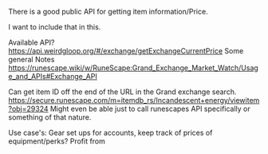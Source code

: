 There is a good public API for getting item information/Price.

I want to include that in this.

Available API?
https://api.weirdgloop.org/#/exchange/getExchangeCurrentPrice
Some general Notes
https://runescape.wiki/w/RuneScape:Grand_Exchange_Market_Watch/Usage_and_APIs#Exchange_API

Can get item ID off the end of the URL in the Grand exchange search.
https://secure.runescape.com/m=itemdb_rs/Incandescent+energy/viewitem?obj=29324
Might even be able just to call runescapes API specifically or something of that nature.

Use case's:
  Gear set ups for accounts, keep track of prices of equipment/perks?
  Profit from
